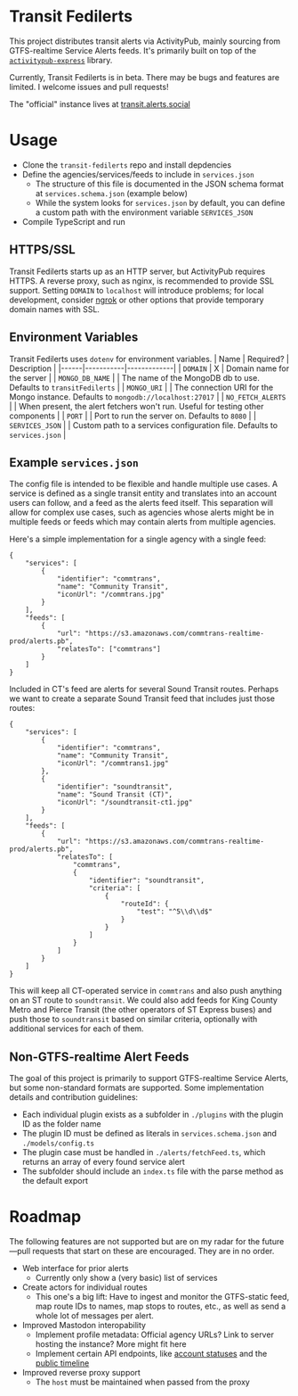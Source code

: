 # Transit Fedilerts
This project distributes transit alerts via ActivityPub, mainly sourcing from GTFS-realtime Service Alerts feeds. It's primarily built on top of the [`activitypub-express`](https://github.com/immers-space/activitypub-express) library.

Currently, Transit Fedilerts is in beta. There may be bugs and features are limited. I welcome issues and pull requests! 

The "official" instance lives at [transit.alerts.social](https://transit.alerts.social)


# Usage 
- Clone the `transit-fedilerts` repo and install depdencies
- Define the agencies/services/feeds to include in `services.json`
  - The structure of this file is documented in the JSON schema format at `services.schema.json` (example below)
  - While the system looks for `services.json` by default, you can define a custom path with the environment variable `SERVICES_JSON`
- Compile TypeScript and run

## HTTPS/SSL
Transit Fedilerts starts up as an HTTP server, but ActivityPub requires HTTPS. A reverse proxy, such as nginx, is recommended to provide SSL support. Setting `DOMAIN` to `localhost` will introduce problems; for local development, consider [ngrok](https://ngrok.com) or other options that provide temporary domain names with SSL. 


## Environment Variables 
Transit Fedilerts uses `dotenv` for environment variables.
| Name | Required? | Description |
|------|-----------|-------------|
| `DOMAIN` | X | Domain name for the server |
| `MONGO_DB_NAME` | | The name of the MongoDB db to use. Defaults to `transitFedilerts` |
| `MONGO_URI` | | The connection URI for the Mongo instance. Defaults to `mongodb://localhost:27017` |
| `NO_FETCH_ALERTS` | | When present, the alert fetchers won't run. Useful for testing other components |
| `PORT` | | Port to run the server on. Defaults to `8080` |
| `SERVICES_JSON` | | Custom path to a services configuration file. Defaults to `services.json` |


## Example `services.json`
The config file is intended to be flexible and handle multiple use cases. A service is defined as a single transit entity and translates into an account users can follow, and a feed as the alerts feed itself. This separation will allow for complex use cases, such as agencies whose alerts might be in multiple feeds or feeds which may contain alerts from multiple agencies.

Here's a simple implementation for a single agency with a single feed:
```
{
    "services": [
        {
            "identifier": "commtrans",
            "name": "Community Transit",
            "iconUrl": "/commtrans.jpg"
        }
    ],
    "feeds": [
        {
            "url": "https://s3.amazonaws.com/commtrans-realtime-prod/alerts.pb",
            "relatesTo": ["commtrans"]
        }
    ]
}
```
Included in CT's feed are alerts for several Sound Transit routes. Perhaps we want to create a separate Sound Transit feed that includes just those routes: 
```
{
    "services": [
        {
            "identifier": "commtrans",
            "name": "Community Transit",
            "iconUrl": "/commtrans1.jpg"
        },
        {
            "identifier": "soundtransit",
            "name": "Sound Transit (CT)",
            "iconUrl": "/soundtransit-ct1.jpg"
        }
    ],
    "feeds": [
        {
            "url": "https://s3.amazonaws.com/commtrans-realtime-prod/alerts.pb",
            "relatesTo": [
                "commtrans",
                {
                    "identifier": "soundtransit",
                    "criteria": [
                        {
                            "routeId": {
                                "test": "^5\\d\\d$"
                            }
                        }
                    ]
                }
            ]
        }
    ]
}
```
This will keep all CT-operated service in `commtrans` and also push anything on an ST route to `soundtransit`. We could also add feeds for King County Metro and Pierce Transit (the other operators of ST Express buses) and push those to `soundtransit` based on similar criteria, optionally with additional services for each of them.


## Non-GTFS-realtime Alert Feeds
The goal of this project is primarily to support GTFS-realtime Service Alerts, but some non-standard formats are supported. Some implementation details and contribution guidelines:
- Each individual plugin exists as a subfolder in `./plugins` with the plugin ID as the folder name 
- The plugin ID must be defined as literals in `services.schema.json` and `./models/config.ts`
- The plugin case must be handled in `./alerts/fetchFeed.ts`, which returns an array of every found service alert
- The subfolder should include an `index.ts` file with the parse method as the default export


# Roadmap
The following features are not supported but are on my radar for the future—pull requests that start on these are encouraged. They are in no order.
- Web interface for prior alerts
  - Currently only show a (very basic) list of services
- Create actors for individual routes
  - This one's a big lift: Have to ingest and monitor the GTFS-static feed, map route IDs to names, map stops to routes, etc., as well as send a whole lot of messages per alert.
- Improved Mastodon interopability
  - Implement profile metadata: Official agency URLs? Link to server hosting the instance? More might fit here
  - Implement certain API endpoints, like [account statuses](https://docs.joinmastodon.org/methods/accounts/#statuses) and the [public timeline](https://docs.joinmastodon.org/methods/timelines/#public)
- Improved reverse proxy support 
  - The `host` must be maintained when passed from the proxy
